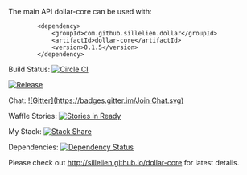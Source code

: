 The main API dollar-core can be used with:

```
        <dependency>
            <groupId>com.github.sillelien.dollar</groupId>
            <artifactId>dollar-core</artifactId>
            <version>0.1.5</version>
        </dependency>
```


Build Status: [![Circle CI](https://circleci.com/gh/sillien/dollar-core.png?style=badge)](https://circleci.com/gh/sillien/dollar-core)

[![Release](https://img.shields.io/github/release/sillien/dollar-core.svg?label=maven)](https://jitpack.io/#sillien/dollar-core)

Chat: [![Gitter](https://badges.gitter.im/Join Chat.svg)](https://gitter.im/sillien/dollar-core?utm_source=badge&utm_medium=badge&utm_campaign=pr-badge)

Waffle Stories: [![Stories in Ready](https://badge.waffle.io/sillien/dollar-core.png?label=ready&title=Ready)](https://waffle.io/sillien/dollar-core)

My Stack: [![Stack Share](http://img.shields.io/badge/tech-stack-0690fa.svg?style=flat)](http://stackshare.io/sillien/dollar-corescript-stack)

Dependencies: [![Dependency Status](https://www.versioneye.com/user/projects/54ae285534ff3e2204000002/badge.svg?style=flat)](https://www.versioneye.com/user/projects/54ae285534ff3e2204000002)

Please check out http://sillelien.github.io/dollar-core for latest details.
